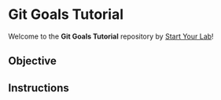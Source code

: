 # Git Goals Tutorial

Welcome to the **Git Goals Tutorial** repository by [Start Your Lab](https://www.startyourlab.com)!

## Objective

## Instructions
